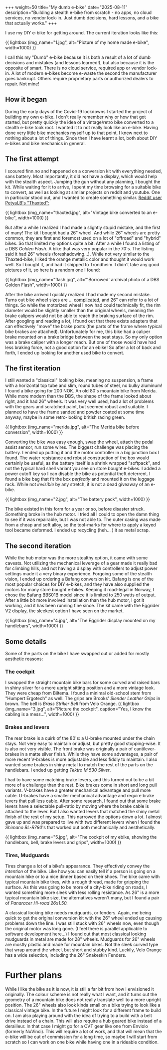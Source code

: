 +++
weight=50
title="My dumb e-bike"
date="2025-08-11"
description="Building a stealth e-bike from scratch - no apps, no cloud services, no vendor lock-in. Just dumb decisions, hard lessons, and a bike that actually works."
+++

I use my DIY e-bike for getting around. The current iteration looks like this:


{{ lightbox (img_name="1.jpg", alt="Picture of my home made e-bike", width=1000) }}

I call this my "Dumb" e-bike because it is both a result of a lot of dumb decisions and mistakes (and lessons learned!), but also because it is the opposite of smart. There is no cloud service, required app or vendor lock-in. A lot of modern e-bikes become e-waste the second the manufacturer goes bankrupt. Others require proprietary parts or authorized dealers to repair. Not mine!

## How it began

During the early days of the Covid-19 lockdowns I started the project of building my own e-bike. I don't really remember why or how that got started, but pretty quickly the idea of a vintage/retro bike converted to a stealth e-bike took root. I wanted it to not really look like an e-bike. Having done very little bike mechanics myself up to that point, I knew next to nothing about a lot of things. Since then I have learnt a lot, both about DIY e-bikes and bike mechanics in general. 

## The first attempt

I scoured finn.no and happened on a conversion kit with everything needed, sans battery. Most importantly, it did not have a display, which would help with the stealth aspect. Jumping the gun without any planning, I bought the kit. While waiting for it to arrive, I spent my time browsing for a suitable bike to convert, as well as looking at similar projects on reddit and youtube. One in particular stood out, and I wanted to create something similar. [Reddit user PetyaLB's "Thaxted":](https://www.reddit.com/r/ebikes/comments/mrk9hy/three_speeds_and_looks_like_it_just_escaped_from/) 

{{ lightbox (img_name="thaxted.jpg", alt="Vintage bike converted to an e-bike", width=1000) }}

But after a while I realized I had made a slightly stupid mistake, and the first of many! The kit I bought had a 26" wheel. And while 26" wheels are pretty common, they are first and foremost used on a lot of "offroad" and "hybrid" bikes. So that limited my options quite a bit. After a while I found a listing of a DBS *Golden Flash*. A bike that was very popular in the 70's. The listing said it had 26" wheels (foreshadowing...). While not very similar to the Thaxted-bike, I liked the orange metallic color and thought it would work well. So I bought it, and had it shipped to Trondheim. I didn't take any good pictures of it, so here is a random one I found:


{{ lightbox (img_name="flash.jpg", alt="'Borrowed' archival photo of a DBS Golden Flash", width=1000) }}


After the bike arrived I quickly realized I had made my second mistake. Turns out bike wheel sizes are ... [complicated](https://www.sheldonbrown.com/tire-sizing.html), and 26" can refer to a lot of things. So while the motorized wheel I now had could technically fit, the rim diameter would be slightly smaller than the original wheels, meaning the brake calipers would not be able to reach the braking surface of the rim. After googling and reading a lot, I found out that there exists adapters that can effectively "move" the brake posts (the parts of the frame where typical bike brakes are attached). Unfortunately for me, this bike had a caliper brake mounted on a brake bridge between the seat stays. So my only option was a brake caliper with a longer reach. But one of those would have had less braking force, not a good option for an ebike! So after a lot of back and forth, I ended up looking for another used bike to convert.

## The first iteration

I still wanted a "classical" looking bike, meaning no suspension, a frame with a horizontal top tube and slim, round tubes of steel, no bulky aluminum! I found a bike going for 200 NOK. An old 80's mountain bike from Merida. While more modern than the DBS, the shape of the frame looked about right, and it had 26" wheels. It was very well used, had a lot of problems with the gears and scratched paint, but seemed robust and suitable. I planned to have the frame sanded and powder coated at some time anyway, maybe in some retro-looking british racing green.

{{ lightbox (img_name="merida.jpg", alt="The Merida bike before conversion", width=1000) }}

Converting the bike was easy enough, swap the wheel, attach the pedal assist sensor, run some wires. The biggest challenge was placing the battery. I ended up putting it and the motor controller in a big junction box I found. The water resistance and robust construction of the box would certainly be useful, as the battery itself is a shrink wrapped "softpack", and not the typical hard shell variant you see on store bought e-bikes. I added a power cutoff key so I can disable the bike as potential theft deterrent. I found a bike bag that fit the box *perfectly* and mounted it on the luggage rack. While not _invisible_ by any stretch, it is not a dead giveaway of an e-bike.

{{ lightbox (img_name="2.jpg", alt="The battery pack", width=1000) }}

The bike existed in this form for a year or so, before disaster struck. Something broke in the hub motor. I tried all I could to open the damn thing to see if it was repairable, but I was not able to. The outer casing was made from a cheap and soft alloy, so the tool-marks for where to apply a keyed tool became deformed. I ended up recycling (heh... ) it as metal scrap.

## The second iteration

While the hub motor was the more stealthy option, it came with some caveats. Not utilizing the mechanical leverage of a gear made it really bad for climbing hills, and not having a display with controllers to adjust power settings made it a very binary experience. Forgoing some of the stealth vision, I ended up ordering a Bafang conversion kit. Bafang is one of the most popular choices for DIY e-bikes, and they have also supplied the motors for many store bought e-bikes. Keeping it road-legal in Norway, I chose the Bafang BBS01B model since it is limited to 250 watts of output. After a little bit more involved installation than the hub motor, I got it working, and it has been running fine since. The kit came with the Eggrider V2 display, the sleekest option I have seen on the market. 

{{ lightbox (img_name="4.jpg", alt="The Eggrider display mounted on my handlebars", width=1000) }}

## Some details

Some of the parts on the bike I have swapped out or added for mostly aesthetic reasons:

### The cockpit
I swapped the straight mountain bike bars for some curved and raised bars in shiny silver for a more upright sitting position and a more vintage look. They were cheap from Biltema. I found a minimal old-school stem from "Humpert Ergotech" as well. The grips are Brooks' *Slender Leather Grips* in brown. The bell is *Brass Striker Bell* from Velo Orange.
{{ lightbox (img_name="3.jpg", alt="Picture the cockpit", caption="Yes, I know the cabling is a mess...", width=1000) }}

### Brakes and levers
The rear brake is a quirk of the 80's: a U-brake mounted under the chain stays. Not very easy to maintain or adjust, but pretty good stopping-wise. It is also not very visible. The front brake was originally a pair of cantilever-brakes in a matte silver finish. While they have some advantages, a pair of more recent V-brakes is more adjustable and less fiddly to maintain. I also wanted some brakes in shiny metal to match the rest of the parts on the handlebars. I ended up getting *Tektro M 530 Silver*.

I had to have some matching brake levers, and this turned out to be a bit more of a challenge than the rest. Bike brakes come in short and long pull variants. V-brakes have a greater mechanical advantage and pull more cable. U-brakes have a smaller mechanical advantage and require brake levers that pull less cable. After some research, I found out that some brake levers have a selectable pull-ratio by moving where the brake cable is attached to the lever. But I also wanted levers that matched the shiny metal finish of the rest of my setup. This narrowed the options down a lot. I almost gave up and was prepared to live with two different levers when I found the *Shimano BL-R780*'s that worked out both mechanically and aesthetically.

{{ lightbox (img_name="5.jpg", alt="The cockpit of my ebike, showing the handlebars, bell, brake levers and grips", width=1000) }}

### Tires, Mudguards

Tires change a lot of a bike's appearance. They effectively convey the *intention* of the bike. Like how you can easily tell if a person is going on a mountain hike or to a nice dinner based on their shoes. The bike came with typical mountain bike tires, with a rough thread, made for gripping the surface. As this was going to be more of a city-bike riding on roads, I wanted something more sleek with less rolling resistance. As 26" is a more typical mountain bike size, the alternatives weren't many, but I found a pair of *Panaracer Hi-road 26x1.50.*

A classical looking bike needs mudguards, or fenders. Again, me being quick to get the original conversion kit with the 26" wheel ended up causing problems down the line. I was still stuck with 26" wheels now, even though the original motor was long gone. (I feel there is parallel applicable to software development here...) I found out that most classical looking mudguards in metal are made for 28" wheels. Mudguards for 26" wheels are mostly plastic and made for mountain bikes. Not the sleek curved type that wrap around the wheel, but short and stubby kind. Luckily, Velo Orange has a wide selection, including the 26" Snakeskin Fenders. 


# Further plans

While I like the bike as it is now, it is still a far bit from how I envisioned it originally. The colour scheme is not really what I want, and it turns out the geometry of a mountain bike does not really translate well to a more upright position. The 26" wheels also look kinda small on a bike trying to look like a classical vintage bike. In the future I might look for a different frame to build on. I am also playing around with the idea of trying to a build with a belt drive instead of a chain. This will also require a hub geared bike instead of a derailleur. In that case I might go for a CVT gear like one from Enviolo (formerly NuVinci). This will require a lot of work, and that will mean that the e-bike will be out of commission for a long time, so maybe I will start from scratch so I can work on one bike while having one in a rideable condition.